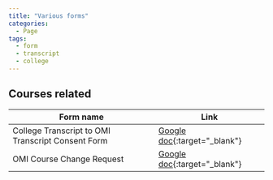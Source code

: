 ```yaml
---
title: "Various forms"
categories:
  - Page
tags:
  - form
  - transcript
  - college
---
```

## Courses related

| Form name                                          | Link                         |
| -------------------------------------------------- | -----------------------------|
| College Transcript to OMI Transcript Consent Form  | [Google doc](https://docs.google.com/document/d/1vtlh3F2uew5CaxQlTsUyiIFlRfK76ASTg0NfwQ1q3qY/edit?usp=sharing){:target="_blank"}  |
| OMI Course Change Request                          | [Google doc](https://docs.google.com/document/d/1Eu6woovJQ2AaNtUfWYuLvd6tesH1ZPExL2f8w8EziR8/edit?usp=sharing){:target="_blank"}  |
